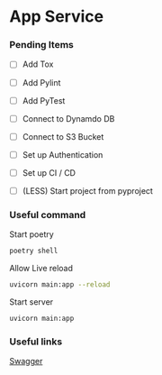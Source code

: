 # App Service


### Pending Items
- [ ] Add Tox
- [ ] Add Pylint
- [ ] Add PyTest
- [ ] Connect to Dynamdo DB
- [ ] Connect to S3 Bucket
- [ ] Set up Authentication
- [ ] Set up CI / CD
- [ ] (LESS) Start project from pyproject


### Useful command
Start poetry
```sh
poetry shell
```
Allow Live reload
```sh
uvicorn main:app --reload
```
Start server
```sh
uvicorn main:app
```
### Useful links
[Swagger](http://localhost:8000/docs)